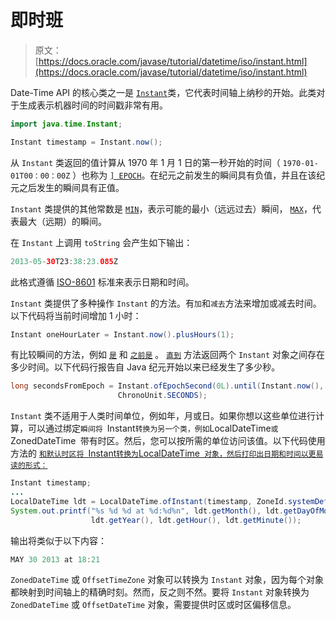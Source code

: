 # 即时班

> 原文： [https://docs.oracle.com/javase/tutorial/datetime/iso/instant.html](https://docs.oracle.com/javase/tutorial/datetime/iso/instant.html)

Date-Time API 的核心类之一是 [`Instant`](https://docs.oracle.com/javase/8/docs/api/java/time/Instant.html)类，它代表时间轴上纳秒的开始。此类对于生成表示机器时间的时间戳非常有用。

```java
import java.time.Instant;

Instant timestamp = Instant.now();

```

从 `Instant` 类返回的值计算从 1970 年 1 月 1 日的第一秒开始的时间（ `1970-01-01T00：00：00Z` ）也称为 [`] EPOCH`](https://docs.oracle.com/javase/8/docs/api/java/time/Instant.html#EPOCH)。在纪元之前发生的瞬间具有负值，并且在该纪元之后发生的瞬间具有正值。

`Instant` 类提供的其他常数是 [`MIN`](https://docs.oracle.com/javase/8/docs/api/java/time/Instant.html#MIN)，表示可能的最小（远远过去）瞬间， [`MAX`](https://docs.oracle.com/javase/8/docs/api/java/time/Instant.html#MAX)，代表最大（远期）的瞬间。

在 `Instant` 上调用 `toString` 会产生如下输出：

```java
2013-05-30T23:38:23.085Z

```

此格式遵循 [ISO-8601](http://www.iso.org/iso/home/standards/iso8601.htm) 标准来表示日期和时间。

`Instant` 类提供了多种操作 `Instant` 的方法。有`加`和`减去`方法来增加或减去时间。以下代码将当前时间增加 1 小时：

```java
Instant oneHourLater = Instant.now().plusHours(1);

```

有比较瞬间的方法，例如 [`是`](https://docs.oracle.com/javase/8/docs/api/java/time/Instant.html#isAfter-java.time.Instant-) 和 [`之前是`](https://docs.oracle.com/javase/8/docs/api/java/time/Instant.html#isBefore-java.time.Instant-) 。 [`直到`](https://docs.oracle.com/javase/8/docs/api/java/time/Instant.html#until-java.time.temporal.Temporal-java.time.temporal.TemporalUnit-) 方法返回两个 `Instant` 对象之间存在多少时间。以下代码行报告自 Java 纪元开始以来已经发生了多少秒。

```java
long secondsFromEpoch = Instant.ofEpochSecond(0L).until(Instant.now(),
                        ChronoUnit.SECONDS);

```

`Instant` 类不适用于人类时间单位，例如年，月或日。如果你想以这些单位进行计算，可以通过绑定`瞬间将 `Instant` 转换为另一个类，例如 `LocalDateTime` 或 `ZonedDateTime` `带有时区。然后，您可以按所需的单位访问该值。以下代码使用 [](https://docs.oracle.com/javase/8/docs/api/java/time/LocalDateTime.html#ofInstant-java.time.Instant-java.time.ZoneId-) 方法的 [`和默认时区将 `Instant` 转换为 `LocalDateTime` 对象，然后打印出日期和时间以更易读的形式：`](https://docs.oracle.com/javase/8/docs/api/java/time/LocalDateTime.html#ofInstant-java.time.Instant-java.time.ZoneId-)

```java
Instant timestamp;
...
LocalDateTime ldt = LocalDateTime.ofInstant(timestamp, ZoneId.systemDefault());
System.out.printf("%s %d %d at %d:%d%n", ldt.getMonth(), ldt.getDayOfMonth(),
                  ldt.getYear(), ldt.getHour(), ldt.getMinute());

```

输出将类似于以下内容：

```java
MAY 30 2013 at 18:21

```

`ZonedDateTime` 或 `OffsetTimeZone` 对象可以转换为 `Instant` 对象，因为每个对象都映射到时间轴上的精确时刻。然而，反之则不然。要将 `Instant` 对象转换为 `ZonedDateTime` 或 `OffsetDateTime` 对象，需要提供时区或时区偏移信息。